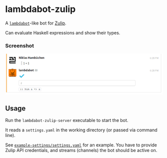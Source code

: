 # lambdabot-zulip

A [`lambdabot`](https://wiki.haskell.org/Lambdabot)-like bot for [Zulip](https://zulipchat.com/).

Can evaluate Haskell expressions and show their types.

### Screenshot

![Screenshot of the bot in action](images/evaluation-screenshot.png)


## Usage

Run the `lambdabot-zulip-server` executable to start the bot.

It reads a `settings.yaml` in the working directory (or passed via command line).

See [`example-settings/settings.yaml`](example-settings/settings.yaml) for an example.
You have to provide Zulip API credentials, and streams (channels) the bot should be active on.
